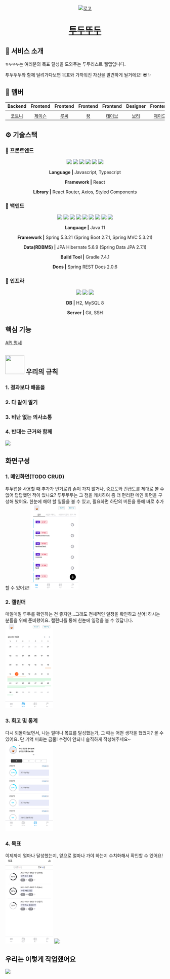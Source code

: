 <p align="middle" >
  <a href="https://github.com/teo-sprint-12-todo">
    <img width="200px;" src="https://i.imgur.com/ktEm6R9.png" alt="로고"/>
  </a>
</p>
<h1 align="middle"><a href="https://teo-sprint-12-todo.github.io/teo-todo-frontend/#/mainTodoList">투두뚜두</a></h1>
<p align="middle"></p>


## 💬 서비스 소개

`투두뚜두`는 여러분의 목표 달성을 도와주는 투두리스트 웹앱입니다.

 투두뚜두와 함께 달려가다보면 목표와 가까워진 자신을 발견하게 될거에요! 😎✨

## 🥰 멤버

|                                         Backend                                         |                                          Frontend                                          |                                          Frontend                                           |                                         Frontend                                         |                                         Frontend                                         |                                          Designer                                          |                                         Frontend                                         |
| :--------------------------------------------------------------------------------------: | :----------------------------------------------------------------------------------------: | :----------------------------------------------------------------------------------------: | :-------------------------------------------------------------------------------------: | :-------------------------------------------------------------------------------------: | :---------------------------------------------------------------------------------------: | :-------------------------------------------------------------------------------------: |
| |
|                            [코트니](https://github.com/210-reverof)                             |                          [제이슨](https://github.com/jongwooha98)                          |                           [루씨](https://github.com/rshk2002)                           |                           [꾺](https://github.com/C12H22O12)                            |                          [데이브](https://github.com/choseonghwan91)                          |                        [보리](https://teo-sprint-12-todo.github.io/teo-todo-frontend)                         |                        [제이드](https://github.com/dev-yun)                         |

## ⚙️ 기술스택

### 🧷 프론트엔드

<div align="middle">

<img src="https://img.shields.io/badge/javascript-F7DF1E?style=for-the-badge&logo=javascript&logoColor=black"> <img src="https://img.shields.io/badge/typescript-3178C6?style=for-the-badge&logo=typescript&logoColor=white">
<img src="https://img.shields.io/badge/react-61DAFB?style=for-the-badge&logo=react&logoColor=black">
<img src="https://img.shields.io/badge/react router-CA4245?style=for-the-badge&logo=reactrouter&logoColor=white">
<img src="https://img.shields.io/badge/axios-5A29E4?style=for-the-badge&logo=axios&logoColor=white">
<img src="https://img.shields.io/badge/styled components-D26AC2?style=for-the-badge&logo=styled-components&logoColor=white">
  
**Language |** Javascript, Typescript

**Framework |** React

**Library |** React Router, Axios, Styled Components

  
</div>


### 🧷 백엔드

<div align="middle">

<img src="https://img.shields.io/badge/java-3a75b0?style=for-the-badge&logo=java&logoColor=black"> <img src="https://img.shields.io/badge/spring-6DB33F?style=for-the-badge&logo=spring&logoColor=white">
<img src="https://img.shields.io/badge/spring boot-6DB33F?style=for-the-badge&logo=springboot&logoColor=white">
<img src="https://img.shields.io/badge/spring mvc-6DB33F?style=for-the-badge&logo=spring&logoColor=white">
<img src="https://img.shields.io/badge/JPA Hibernate-59666C?style=for-the-badge&logo=Hibernate&logoColor=white">
<img src="https://img.shields.io/badge/gradle-02303A?style=for-the-badge&logo=gradle&logoColor=white">
<img src="https://img.shields.io/badge/junit-25A162?style=for-the-badge&logo=junit5&logoColor=white">
<img src="https://img.shields.io/badge/spring test-6DB33F?style=for-the-badge&logo=spring&logoColor=white">
<img src="https://img.shields.io/badge/spring rest docs-6DB33F?style=for-the-badge&logo=spring&logoColor=white">
  
  
**Language |** Java 11

**Framework |** Spring 5.3.21 (Spring Boot 2.7.1, Spring MVC 5.3.21)

**Data(RDBMS) |** JPA Hibernate 5.6.9 (Spring Data JPA 2.7.1)

**Build Tool |** Gradle 7.4.1

**Docs |** Spring REST Docs 2.0.6
  
</div>


### 🧷 인프라

<div align="middle">

<img src="https://img.shields.io/badge/AWS EC2-FF9900?style=for-the-badge&logo=amazonec2&logoColor=white">
<img src="https://img.shields.io/badge/maria DB-4479A1?style=for-the-badge&logo=mariadb&logoColor=white">
<img src="https://img.shields.io/badge/git-F05032?style=for-the-badge&logo=git&logoColor=white">
  
**DB |** H2, MySQL 8

**Server |** Git, SSH
  
</div>



## 핵심 기능

[API 명세](https://pitch-savory-ca1.notion.site/0ee731acbf74426fa43ca48c4b2dc624?v=2a5e43eb5caa4927b741539d995a6dc0&p=77906a47776f4a5bad45a18eeab8eec9&pm=s)


## <img src="https://noticon-static.tammolo.com/dgggcrkxq/image/upload/v1593397832/noticon/xmudzlguiuwsxfi3wjkj.png" width="60px" height="60px"> 우리의 규칙

### 1. 결과보다 배움을

### 2. 다 같이 알기

### 3. 비난 없는 의사소통

### 4. 반대는 근거와 함께


![](https://i.imgur.com/PGJ0gAu.png)


## 화면구성


### 1. 메인화면(TODO CRUD)
투두앱을 사용할 때 추가가 번거로워 손이 가지 않거나, 중요도와 긴급도를 제대로 볼 수 없어 답답했던 적이 있나요? 투두뚜두는 그 점을 캐치하여 좀 더 편리한 메인 화면을 구성해 봤어요. 한눈에 해야 할 일들을 볼 수 있고, 필요하면 하단의 버튼을 통해 바로 추가할 수 있어요!
<img src="./todo.png" width="30%" />


### 2. 캘린더
매일매일 투두를 확인하는 건 좋지만...그래도 전체적인 일정을 확인하고 싶어! 하시는 분들을 위해 준비했어요. 캘린더를 통해 한눈에 일정을 볼 수 있답니다.
<img src="/calendar.png" width="30%" />

### 3. 회고 및 통계
다시 되돌아보면서, 나는 얼마나 목표를 달성했는가, 그 때는 어떤 생각을 했었지? 볼 수 있어요. 단 기억 미화는 금물! 수정이 안되니 솔직하게 작성해주세요~
<img src="/retrospect.png" width="30%" />

### 4. 목표
이제까지 얼마나 달성했는지, 앞으로 얼마나 가야 하는지 수치화해서 확인할 수 있어요!
<img src="/goal-1.png" width="30%" />
<img src="/goal-2" width="30%" />
     
     
## 우리는 이렇게 작업했어요
![](https://i.imgur.com/IBaQhtc.png)

<!-- ### 1. 서로 인사를 나눴어요

![](https://i.imgur.com/Nyz9LLl.png) -->


<!-- ### Convention
UI 컴포넌트와, 로직 컴포넌트의 분리

### Folder Structure
/assets
/types
/pages
 - index.ts

/components
 - Todo Item

/common
 - button
 - modal

/context 전역상태관리
 - user
 
/hooks -->
